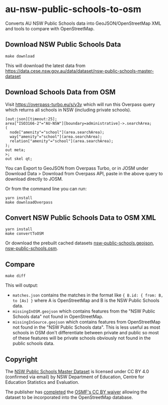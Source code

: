 # au-nsw-public-schools-to-osm

Converts AU NSW Public Schools data into GeoJSON/OpenStreetMap XML and tools to compare with OpenStreetMap.

## Download NSW Public Schools Data

    make download

This will download the latest data from https://data.cese.nsw.gov.au/data/dataset/nsw-public-schools-master-dataset

## Download Schools Data from OSM

Visit https://overpass-turbo.eu/s/y3y which will run this Overpass query which returns all schools in NSW (including private schools).

    [out:json][timeout:25];
    area["ISO3166-2"="AU-NSW"][boundary=administrative]->.searchArea;
    (
      node["amenity"="school"](area.searchArea);
      way["amenity"="school"](area.searchArea);
      relation["amenity"="school"](area.searchArea);
    );
    out meta;
    >;
    out skel qt;

You can Export to GeoJSON from Overpass Turbo, or in JOSM under Download Data > Download from Overpass API, paste in the above query to download directly to JOSM.

Or from the command line you can run:

    yarn install
    make downloadOverpass

## Convert NSW Public Schools Data to OSM XML

    yarn install
    make convertToOSM

Or download the prebuilt cached datasets [nsw-public-schools.geojson](https://tianjara.net/data/nsw-public-schools.geojson), [nsw-public-schools.osm](https://tianjara.net/data/nsw-public-schools.osm).

## Compare

    make diff

This will output:

 - `matches.json` contains the matches in the format like `{ B.id: { from: B, to [As] }` where A is OpenStreetMap and B is the NSW Public Schools data.
 - `missingInOSM.geojson` which contains features from the "NSW Public Schools data" not found in OpenStreetMap.
 - `missingInSource.geojson` which contains features from OpenStreetMap not found in the "NSW Public Schools data". This is less useful as most schools in OSM don't differentiate between private and public so most of these features will be private schools obviously not found in the public schools data.

## Copyright

The [NSW Public Schools Master Dataset](https://data.cese.nsw.gov.au/data/dataset/nsw-public-schools-master-dataset) is licensed under CC BY 4.0 (confirmed via email) by NSW Department of Education, Centre for Education Statistics and Evaluation.

The publisher has [completed](https://wiki.openstreetmap.org/wiki/File:CESE_NSW_AU_MasterSchools.pdf) the [OSMF's CC BY waiver](https://blog.openstreetmap.org/2017/03/17/use-of-cc-by-data/) allowing the dataset to be incorporated into the OpenStreetMap database.
